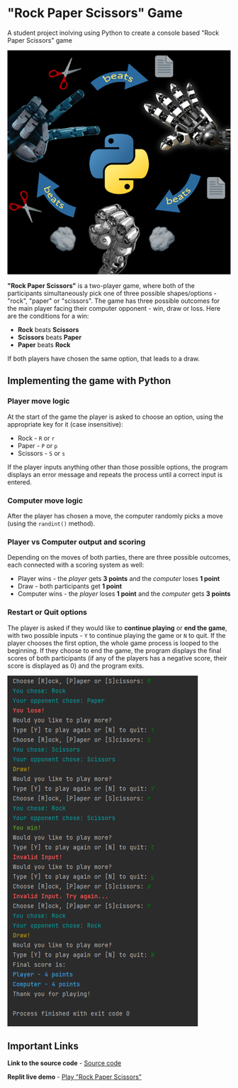 # "Rock Paper Scissors" Game


A student project inolving using Python to create a console based "Rock Paper Scissors" game


![Rock Paper Scissors game](/images/RPS.png)


**"Rock Paper Scissors"** is a two-player game, where both of the participants simultaneously pick one of three possible shapes/options - "rock", "paper" or "scissors". The game has three possible outcomes for the main player facing their computer opponent - win, draw or loss. Here are the conditions for a win:
* **Rock** beats **Scissors**
* **Scissors** beats **Paper**
* **Paper** beats **Rock**

If both players have chosen the same option, that leads to a draw.


## Implementing the game with Python

### Player move logic

At the start of the game the player is asked to choose an option, using the appropriate key for it (case insensitive):
* Rock - `R` or `r`
* Paper - `P` or `p`
* Scissors - `S` or `s`

If the player inputs anything other than those possible options, the program displays an error message and repeats the process until a correct input is entered.

### Computer move logic

After the player has chosen a move, the computer randomly picks a move (using the `randint()` method).

### Player vs Computer output and scoring

Depending on the moves of both parties, there are three possible outcomes, each connected with a scoring system as well:
* Player wins - the *player* gets **3 points** and the *computer* loses **1 point**
* Draw - both participants get **1 point**
* Computer wins - the *player* loses **1 point** and the *computer* gets **3 points**

### Restart or Quit options

The player is asked if they would like to **continue playing** or **end the game**, with two possible inputs - `Y` to continue playing the game or `N` to quit. If the player chooses the first option, the whole game process is looped to the beginning. If they choose to end the game, the program displays the final scores of both participants (if any of the players has a negative score, their score is displayed as 0) and the program exits.


![Demo console preview](/images/demo_screenshot.png)

## Important Links


**Link to the source code** - [Source code](rock_paper_scissors.py)

**Replit live demo** - [Play "Rock Paper Scissors"](https://replit.com/@WolfeRTs/rockpaperscissors#main.py)

